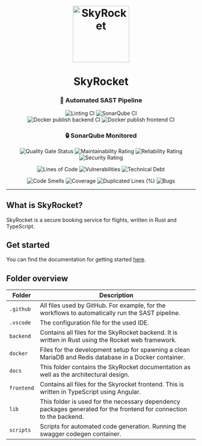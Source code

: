 <h1 align="center">
  <br />
  <img src="https://static.skyrocket.projectexchange.org/img/logo.png" alt="SkyRocket" width="150"></a>
  <br /><br />
  SkyRocket
  <br />
</h1>

<h3 align="center">🤖 Automated SAST Pipeline</h3>
<p align="center">
  <img src="https://github.com/ProjectExchange/SkyRocket/actions/workflows/linting.yml/badge.svg" alt="Linting CI" />
  <img src="https://github.com/ProjectExchange/SkyRocket/actions/workflows/sonarqube.yml/badge.svg" alt="SonarQube CI" />
  <br />
  <img src="https://github.com/ProjectExchange/SkyRocket/actions/workflows/docker-publish-backend.yml/badge.svg" alt="Docker publish backend CI" />
  <img src="https://github.com/ProjectExchange/SkyRocket/actions/workflows/docker-publish-frontend.yml/badge.svg" alt="Docker publish frontend CI" />
</p>

<h3 align="center">🔒 SonarQube Monitored</h3>
<p align="center">
  <img src="https://sonarqube.projectexchange.org/api/project_badges/measure?project=projectexchange%3Askyrocket&metric=alert_status&token=5db82bec94ca4d079b39f1021383beb1b3723d98" alt="Quality Gate Status" />
  <img src="https://sonarqube.projectexchange.org/api/project_badges/measure?project=projectexchange%3Askyrocket&metric=sqale_rating&token=5db82bec94ca4d079b39f1021383beb1b3723d98" alt="Maintainability Rating" />
  <img src="https://sonarqube.projectexchange.org/api/project_badges/measure?project=projectexchange%3Askyrocket&metric=reliability_rating&token=5db82bec94ca4d079b39f1021383beb1b3723d98" alt="Reliability Rating" />
  <img src="https://sonarqube.projectexchange.org/api/project_badges/measure?project=projectexchange%3Askyrocket&metric=security_rating&token=5db82bec94ca4d079b39f1021383beb1b3723d98" alt="Security Rating" />
</p>
<p align="center">
  <img src="https://sonarqube.projectexchange.org/api/project_badges/measure?project=projectexchange%3Askyrocket&metric=ncloc&token=5db82bec94ca4d079b39f1021383beb1b3723d98" alt="Lines of Code" />
  <img src="https://sonarqube.projectexchange.org/api/project_badges/measure?project=projectexchange%3Askyrocket&metric=vulnerabilities&token=5db82bec94ca4d079b39f1021383beb1b3723d98" alt="Vulnerabilities" />
  <img src="https://sonarqube.projectexchange.org/api/project_badges/measure?project=projectexchange%3Askyrocket&metric=sqale_index&token=5db82bec94ca4d079b39f1021383beb1b3723d98" alt="Technical Debt" />
</p>
<p align="center">
  <img src="https://sonarqube.projectexchange.org/api/project_badges/measure?project=projectexchange%3Askyrocket&metric=code_smells&token=5db82bec94ca4d079b39f1021383beb1b3723d98" alt="Code Smells" />
  <img src="https://sonarqube.projectexchange.org/api/project_badges/measure?project=projectexchange%3Askyrocket&metric=coverage&token=5db82bec94ca4d079b39f1021383beb1b3723d98" alt="Coverage" />
  <img src="https://sonarqube.projectexchange.org/api/project_badges/measure?project=projectexchange%3Askyrocket&metric=duplicated_lines_density&token=5db82bec94ca4d079b39f1021383beb1b3723d98" alt="Duplicated Lines (%)" />
  <img src="https://sonarqube.projectexchange.org/api/project_badges/measure?project=projectexchange%3Askyrocket&metric=bugs&token=5db82bec94ca4d079b39f1021383beb1b3723d98" alt="Bugs" />
</p>

---

## What is SkyRocket?

SkyRocket is a secure booking service for flights, written in Rust and TypeScript.

## Get started

You can find the documentation for getting started [here](docs/).

## Folder overview

| Folder     | Description                                                                                                         |
| ---------- | ------------------------------------------------------------------------------------------------------------------- |
| `.github`  | All files used by GitHub. For example, for the workflows to automatically run the SAST pipeline.                    |
| `.vscode`  | The configuration file for the used IDE.                                                                            |
| `backend`  | Contains all files for the SkyRocket backend. It is written in Rust using the Rocket web framework.                 |
| `docker`   | Files for the development setup for spawning a clean MariaDB and Redis database in a Docker container.              |
| `docs`     | This folder contains the SkyRocket documentation as well as the architectural design.                               |
| `frontend` | Contains all files for the Skyrocket frontend. This is written in TypeScript using Angular.                         |
| `lib`      | This folder is used for the necessary dependency packages generated for the frontend for connection to the backend. |
| `scripts`  | Scripts for automated code generation. Running the swagger codegen container.                                       |
